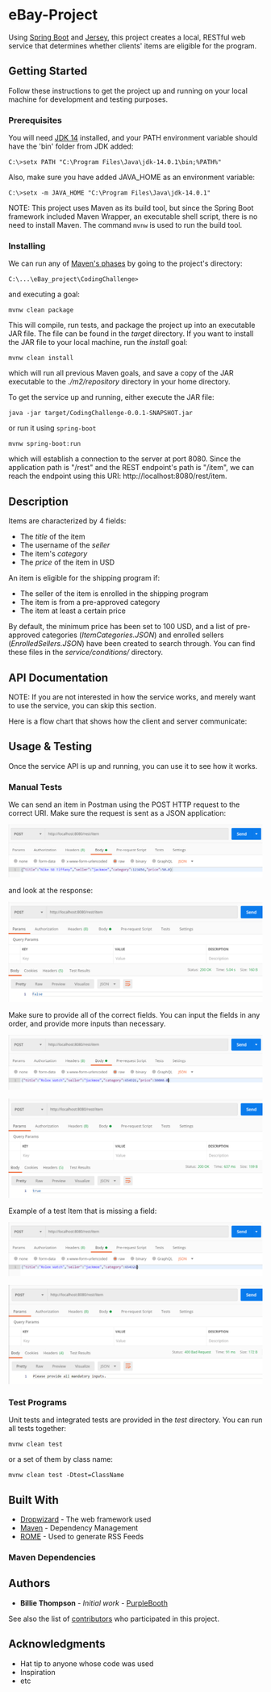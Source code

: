 # eBay-Project
 Using [Spring Boot](https://spring.io/projects/spring-boot) and [Jersey](https://eclipse-ee4j.github.io/jersey/), this project creates a local, RESTful web service that determines whether clients' items are eligible for the program.

## Getting Started

Follow these instructions to get the project up and running on your local machine for development and testing purposes.

### Prerequisites

You will need [JDK 14](https://www.oracle.com/java/technologies/javase-jdk14-downloads.html) installed, and your PATH environment variable should have the 'bin' folder from JDK added:

```
C:\>setx PATH "C:\Program Files\Java\jdk-14.0.1\bin;%PATH%"
```

Also, make sure you have added JAVA_HOME as an environment variable:

```
C:\>setx -m JAVA_HOME "C:\Program Files\Java\jdk-14.0.1"
```

NOTE: This project uses Maven as its build tool, but since the Spring Boot framework included Maven Wrapper, an executable shell script, there is no need to install Maven. The command ```mvnw``` is used to run the build tool.

### Installing

We can run any of [Maven's phases](http://maven.apache.org/guides/introduction/introduction-to-the-lifecycle.html) by going to the project's directory:

```
C:\...\eBay_project\CodingChallenge>
```

and executing a goal: 

```
mvnw clean package
```

This will compile, run tests, and package the project up into an executable JAR file. The file can be found in the *target* directory. If you want to install the JAR file to your local machine, run the *install* goal:

```
mvnw clean install
```

which will run all previous Maven goals, and save a copy of the JAR executable to the *./m2/repository* directory in your home directory.

To get the service up and running, either execute the JAR file:

```
java -jar target/CodingChallenge-0.0.1-SNAPSHOT.jar
```

or run it using ```spring-boot```

```
mvnw spring-boot:run
```

which will establish a connection to the server at port 8080. Since the application path is "/rest" and the REST endpoint's path is "/item", we can reach the endpoint using this URI: http://localhost:8080/rest/item.

## Description

Items are characterized by 4 fields:
* The *title* of the item
* The username of the *seller*
* The item's *category*
* The *price* of the item in USD

An item is eligible for the shipping program if:
* The seller of the item is enrolled in the shipping program
* The item is from a pre-approved category
* The item at least a certain price

By default, the minimum price has been set to 100 USD, and a list of pre-approved categories (*ItemCategories.JSON*) and enrolled sellers (*EnrolledSellers.JSON*) have been created to search through. You can find these files in the *service/conditions/* directory.

## API Documentation

 NOTE: If you are not interested in how the service works, and merely want to use the service, you can skip this section.
 
 Here is a flow chart that shows how the client and server communicate:
 
 

## Usage & Testing

Once the service API is up and running, you can use it to see how it works.

### Manual Tests

We can send an item in Postman using the POST HTTP request to the correct URI. Make sure the request is sent as a JSON application:

![postman1](Postman_screenshot_1.png)

and look at the response:

![postman2](Postman_screenshot_2.png)

Make sure to provide all of the correct fields. You can input the fields in any order, and provide more inputs than necessary.

![postman3](Postman_screenshot_3.png)

![postman4](Postman_screenshot_4.png)

Example of a test Item that is missing a field:

![postman5](Postman_screenshot_5.png)

![postman6](Postman_screenshot_6.png)

### Test Programs

Unit tests and integrated tests are provided in the *test* directory. You can run all tests together:

```
mvnw clean test
```

or a set of them by class name:

```
mvnw clean test -Dtest=ClassName
```

## Built With

* [Dropwizard](http://www.dropwizard.io/1.0.2/docs/) - The web framework used
* [Maven](https://maven.apache.org/) - Dependency Management
* [ROME](https://rometools.github.io/rome/) - Used to generate RSS Feeds

### Maven Dependencies


## Authors

* **Billie Thompson** - *Initial work* - [PurpleBooth](https://github.com/PurpleBooth)

See also the list of [contributors](https://github.com/your/project/contributors) who participated in this project.


## Acknowledgments

* Hat tip to anyone whose code was used
* Inspiration
* etc

